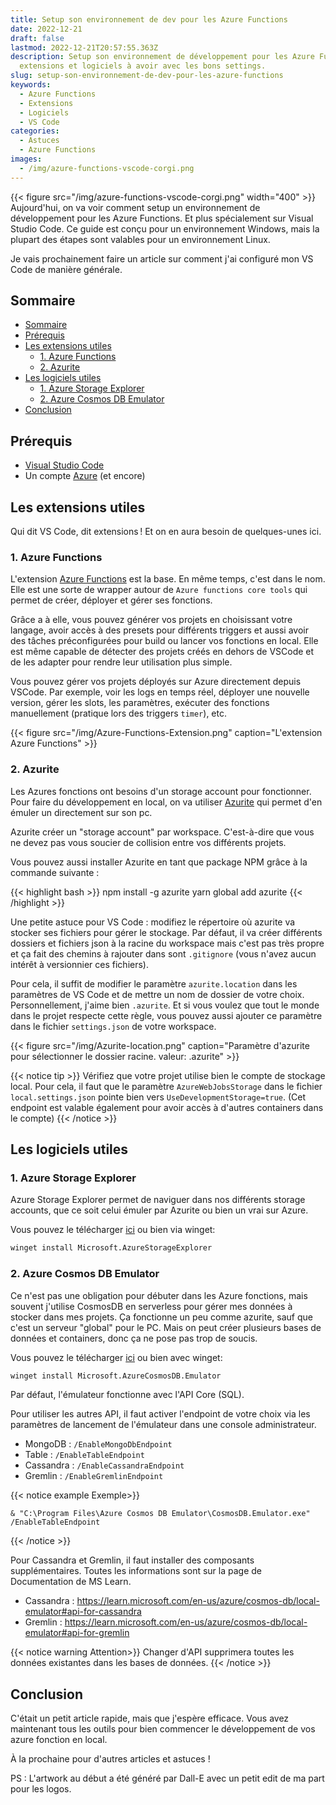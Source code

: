 ```yaml
---
title: Setup son environnement de dev pour les Azure Functions
date: 2022-12-21
draft: false
lastmod: 2022-12-21T20:57:55.363Z
description: Setup son environnement de développement pour les Azure Functions. Les
  extensions et logiciels à avoir avec les bons settings.
slug: setup-son-environnement-de-dev-pour-les-azure-functions
keywords:
  - Azure Functions
  - Extensions
  - Logiciels
  - VS Code
categories:
  - Astuces
  - Azure Functions
images:
  - /img/azure-functions-vscode-corgi.png
---
```


{{< figure src="/img/azure-functions-vscode-corgi.png" width="400" >}}
Aujourd'hui, on va voir comment setup un environnement de développement pour les Azure Functions. Et plus spécialement sur Visual Studio Code.
Ce guide est conçu pour un environnement Windows, mais la plupart des étapes sont valables pour un environnement Linux.

Je vais prochainement faire un article sur comment j'ai configuré mon VS Code de manière générale.


## Sommaire

- [Sommaire](#sommaire)
- [Prérequis](#prérequis)
- [Les extensions utiles](#les-extensions-utiles)
  - [1. Azure Functions](#1-azure-functions)
  - [2. Azurite](#2-azurite)
- [Les logiciels utiles](#les-logiciels-utiles)
  - [1. Azure Storage Explorer](#1-azure-storage-explorer)
  - [2. Azure Cosmos DB Emulator](#2-azure-cosmos-db-emulator)
- [Conclusion](#conclusion)

## Prérequis

- [Visual Studio Code](https://code.visualstudio.com/)
- Un compte [Azure](https://azure.microsoft.com/) (et encore)

## Les extensions utiles

Qui dit VS Code, dit extensions ! Et on en aura besoin de quelques-unes ici.

### 1. Azure Functions

L'extension [Azure Functions](https://marketplace.visualstudio.com/items?itemName=ms-azuretools.vscode-azurefunctions) est la base. En même temps, c'est dans le nom. Elle est une sorte de wrapper autour de `Azure functions core tools` qui permet de créer, déployer et gérer ses fonctions.

Grâce a à elle, vous pouvez générer vos projets en choisissant votre langage, avoir accès à des presets pour différents triggers et aussi avoir des tâches préconfigurées pour build ou lancer vos fonctions en local. Elle est même capable de détecter des projets créés en dehors de VSCode et de les adapter pour rendre leur utilisation plus simple.

Vous pouvez gérer vos projets déployés sur Azure directement depuis VSCode. Par exemple, voir les logs en temps réel, déployer une nouvelle version, gérer les slots, les paramètres, exécuter des fonctions manuellement (pratique lors des triggers `timer`), etc.

{{< figure src="/img/Azure-Functions-Extension.png" caption="L'extension Azure Functions" >}}

### 2. Azurite

Les Azures fonctions ont besoins d'un storage account pour fonctionner. Pour faire du développement en local, on va utiliser [Azurite](https://marketplace.visualstudio.com/items?itemName=Azurite.azurite) qui permet d'en émuler un directement sur son pc.

Azurite créer un "storage account" par workspace. C'est-à-dire que vous ne devez pas vous soucier de collision entre vos différents projets.

Vous pouvez aussi installer Azurite en tant que package NPM grâce à la commande suivante :

{{< highlight bash >}}
npm install -g azurite
yarn global add azurite
{{< /highlight >}}

Une petite astuce pour VS Code : modifiez le répertoire où azurite va stocker ses fichiers pour gérer le stockage. Par défaut, il va créer différents dossiers et fichiers json à la racine du workspace mais c'est pas très propre et ça fait des chemins à rajouter dans sont `.gitignore` (vous n'avez aucun intérêt à versionnier ces fichiers).

Pour cela, il suffit de modifier le paramètre `azurite.location` dans les paramètres de VS Code et de mettre un nom de dossier de votre choix. Personnellement, j'aime bien `.azurite`.
Et si vous voulez que tout le monde dans le projet respecte cette règle, vous pouvez aussi ajouter ce paramètre dans le fichier `settings.json` de votre workspace.

{{< figure src="/img/Azurite-location.png" caption="Paramètre d'azurite pour sélectionner le dossier racine. valeur: .azurite" >}}

{{< notice tip >}}
Vérifiez que votre projet utilise bien le compte de stockage local. Pour cela, il faut que le paramètre `AzureWebJobsStorage` dans le fichier `local.settings.json` pointe bien vers `UseDevelopmentStorage=true`. (Cet endpoint est valable également pour avoir accès à d'autres containers dans le compte)
{{< /notice >}}

## Les logiciels utiles

### 1. Azure Storage Explorer

Azure Storage Explorer permet de naviguer dans nos différents storage accounts, que ce soit celui émuler par Azurite ou bien un vrai sur Azure.

Vous pouvez le télécharger [ici](https://azure.microsoft.com/fr-fr/features/storage-explorer/) ou bien via winget:

```bash
winget install Microsoft.AzureStorageExplorer
```

### 2. Azure Cosmos DB Emulator

Ce n'est pas une obligation pour débuter dans les Azure fonctions, mais souvent j'utilise CosmosDB en serverless pour gérer mes données à stocker dans mes projets. Ça fonctionne un peu comme azurite, sauf que c'est un serveur "global" pour le PC. Mais on peut créer plusieurs bases de données et containers, donc ça ne pose pas trop de soucis.

Vous pouvez le télécharger [ici](https://docs.microsoft.com/fr-fr/azure/cosmos-db/local-emulator?tabs=ssl-netstd21#download-and-install-the-emulator) ou bien avec winget:

```bash
winget install Microsoft.AzureCosmosDB.Emulator
```

Par défaut, l'émulateur fonctionne avec l'API Core (SQL).

Pour utiliser les autres API, il faut activer l'endpoint de votre choix via les paramètres de lancement de l'émulateur dans une console administrateur.

- MongoDB : `/EnableMongoDbEndpoint`
- Table : `/EnableTableEndpoint`
- Cassandra : `/EnableCassandraEndpoint`
- Gremlin : `/EnableGremlinEndpoint`

{{< notice example Exemple>}}

```pwsh
& "C:\Program Files\Azure Cosmos DB Emulator\CosmosDB.Emulator.exe" /EnableTableEndpoint
```

{{< /notice >}}

Pour Cassandra et Gremlin, il faut installer des composants supplémentaires. Toutes les informations sont sur la page de Documentation de MS Learn.

- Cassandra : <https://learn.microsoft.com/en-us/azure/cosmos-db/local-emulator#api-for-cassandra>
- Gremlin : <https://learn.microsoft.com/en-us/azure/cosmos-db/local-emulator#api-for-gremlin> 

{{< notice warning Attention>}}
Changer d'API supprimera toutes les données existantes dans les bases de données.
{{< /notice >}}

## Conclusion

C'était un petit article rapide, mais que j'espère efficace. Vous avez maintenant tous les outils pour bien commencer le développement de vos azure fonction en local.

À la prochaine pour d'autres articles et astuces !

PS : L'artwork au début a été généré par Dall-E avec un petit edit de ma part pour les logos.

